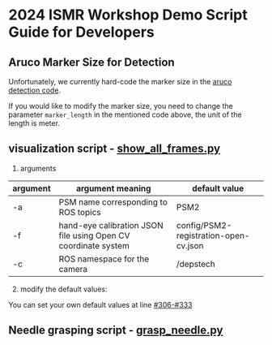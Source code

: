 # 2024 ISMR Workshop Demo Script Guide for Developers

## Aruco Marker Size for Detection

Unfortunately, we currently hard-code the marker size in the [aruco detection code](https://github.com/JackHaoyingZhou/aruco_detection/blob/main/scripts/aruco_detector.py#L14).

If you would like to modify the marker size, you need to change the parameter `marker_length` in the mentioned code above, 
the unit of the length is meter.

## visualization script - [show_all_frames.py](../scripts/show_all_frames.py)

1. arguments

| argument | argument meaning                                               | default value                         |
|----------|----------------------------------------------------------------|---------------------------------------|
| -a       | PSM name corresponding to ROS topics                           | PSM2                                  |
| -f       | hand-eye calibration JSON file using Open CV coordinate system | config/PSM2-registration-open-cv.json |
| -c       | ROS namespace for the camera                                   | /depstech                             |

2. modify the default values:

You can set your own default values at line [#306-#333](https://github.com/JackHaoyingZhou/ismr2024_demo_needle_grasping/blob/main/scripts/show_all_frames.py#L311)

## Needle grasping script - [grasp_needle.py](../scripts/grasp_needle.py)